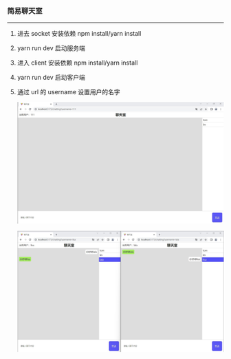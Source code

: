 ### 简易聊天室

---

1. 进去 socket 安装依赖 npm install/yarn install

2. yarn run dev 启动服务端

3. 进入 client 安装依赖 npm install/yarn install

4. yarn run dev 启动客户端

5. 通过 url 的 username 设置用户的名字

   ![image](https://github.com/gostlin/ChattingRoom/blob/master/mdimage/chattingrom.jpg?raw=true)

   ![image](https://github.com/gostlin/ChattingRoom/blob/master/mdimage/chattingrom2.jpg?raw=true)
